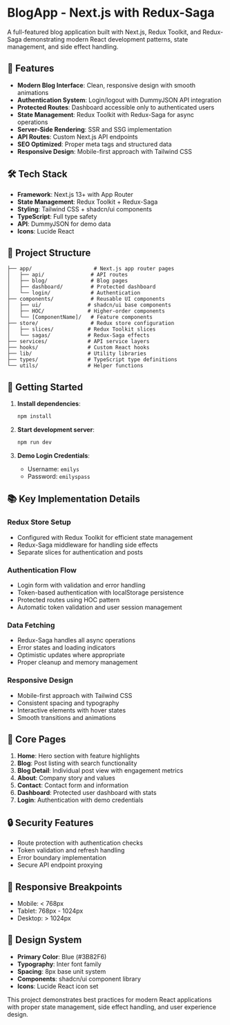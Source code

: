 # BlogApp - Next.js with Redux-Saga

A full-featured blog application built with Next.js, Redux Toolkit, and Redux-Saga demonstrating modern React development patterns, state management, and side effect handling.

## 🚀 Features

- **Modern Blog Interface**: Clean, responsive design with smooth animations
- **Authentication System**: Login/logout with DummyJSON API integration
- **Protected Routes**: Dashboard accessible only to authenticated users
- **State Management**: Redux Toolkit with Redux-Saga for async operations
- **Server-Side Rendering**: SSR and SSG implementation
- **API Routes**: Custom Next.js API endpoints
- **SEO Optimized**: Proper meta tags and structured data
- **Responsive Design**: Mobile-first approach with Tailwind CSS

## 🛠 Tech Stack

- **Framework**: Next.js 13+ with App Router
- **State Management**: Redux Toolkit + Redux-Saga
- **Styling**: Tailwind CSS + shadcn/ui components
- **TypeScript**: Full type safety
- **API**: DummyJSON for demo data
- **Icons**: Lucide React

## 📁 Project Structure

```
├── app/                    # Next.js app router pages
│   ├── api/               # API routes
│   ├── blog/              # Blog pages
│   ├── dashboard/         # Protected dashboard
│   └── login/             # Authentication
├── components/            # Reusable UI components
│   ├── ui/               # shadcn/ui base components
│   ├── HOC/              # Higher-order components
│   └── [ComponentName]/   # Feature components
├── store/                 # Redux store configuration
│   ├── slices/           # Redux Toolkit slices
│   └── sagas/            # Redux-Saga effects
├── services/             # API service layers
├── hooks/                # Custom React hooks
├── lib/                  # Utility libraries
├── types/                # TypeScript type definitions
└── utils/                # Helper functions
```

## 🔧 Getting Started

1. **Install dependencies**:
   ```bash
   npm install
   ```

2. **Start development server**:
   ```bash
   npm run dev
   ```

3. **Demo Login Credentials**:
   - Username: `emilys`
   - Password: `emilyspass`

## 📚 Key Implementation Details

### Redux Store Setup
- Configured with Redux Toolkit for efficient state management
- Redux-Saga middleware for handling side effects
- Separate slices for authentication and posts

### Authentication Flow
- Login form with validation and error handling
- Token-based authentication with localStorage persistence
- Protected routes using HOC pattern
- Automatic token validation and user session management

### Data Fetching
- Redux-Saga handles all async operations
- Error states and loading indicators
- Optimistic updates where appropriate
- Proper cleanup and memory management

### Responsive Design
- Mobile-first approach with Tailwind CSS
- Consistent spacing and typography
- Interactive elements with hover states
- Smooth transitions and animations

## 🎯 Core Pages

1. **Home**: Hero section with feature highlights
2. **Blog**: Post listing with search functionality
3. **Blog Detail**: Individual post view with engagement metrics
4. **About**: Company story and values
5. **Contact**: Contact form and information
6. **Dashboard**: Protected user dashboard with stats
7. **Login**: Authentication with demo credentials

## 🔒 Security Features

- Route protection with authentication checks
- Token validation and refresh handling
- Error boundary implementation
- Secure API endpoint proxying

## 📱 Responsive Breakpoints

- Mobile: < 768px
- Tablet: 768px - 1024px
- Desktop: > 1024px

## 🎨 Design System

- **Primary Color**: Blue (#3B82F6)
- **Typography**: Inter font family
- **Spacing**: 8px base unit system
- **Components**: shadcn/ui component library
- **Icons**: Lucide React icon set

This project demonstrates best practices for modern React applications with proper state management, side effect handling, and user experience design.